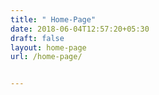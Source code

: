 ```yaml
---
title: " Home-Page"
date: 2018-06-04T12:57:20+05:30
draft: false
layout: home-page
url: /home-page/


---
```

